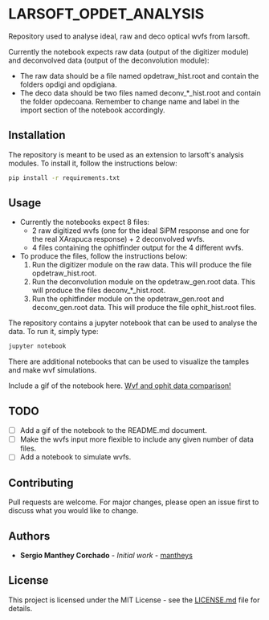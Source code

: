 # LARSOFT_OPDET_ANALYSIS

Repository used to analyse ideal, raw and deco optical wvfs from larsoft.

Currently the notebook expects raw data (output of the digitizer module) and deconvolved data (output of the deconvolution module):

- The raw data should be a file named opdetraw_hist.root and contain the folders opdigi and opdigiana.
- The deco data should be two files named deconv_*_hist.root and contain the folder opdecoana. Remember to change name and label in the import section of the notebook accordingly.

## Installation

The repository is meant to be used as an extension to larsoft's analysis modules. To install it, follow the instructions below:

```bash
pip install -r requirements.txt
```

## Usage

- Currently the notebooks expect 8 files:
  - 2 raw digitized wvfs (one for the ideal SiPM response and one for the real XArapuca response) + 2 deconvolved wvfs.
  - 4 files containing the ophitfinder output for the 4 different wvfs.
- To produce the files, follow the instructions below:
    1. Run the digitizer module on the raw data. This will produce the file opdetraw_hist.root.
    2. Run the deconvolution module on the opdetraw_gen.root data. This will produce the files deconv_*_hist.root.
    3. Run the ophitfinder module on the opdetraw_gen.root and deconv_gen.root data. This will produce the file ophit_hist.root files.

The repository contains a jupyter notebook that can be used to analyse the data. To run it, simply type:

```bash
jupyter notebook
```

There are additional notebooks that can be used to visualize the tamples and make wvf simulations.

Include a gif of the notebook here.
[Wvf and ophit data comparison!]("/notebooks/newplot.png")

## TODO

- [ ] Add a gif of the notebook to the README.md document.
- [ ] Make the wvfs input more flexible to include any given number of data files.
- [ ] Add a notebook to simulate wvfs.

## Contributing

Pull requests are welcome. For major changes, please open an issue first to discuss what you would like to change.

## Authors

- **Sergio Manthey Corchado** - *Initial work* - [mantheys](https://github.com/mantheys)

## License

This project is licensed under the MIT License - see the [LICENSE.md](LICENSE.md) file for details.